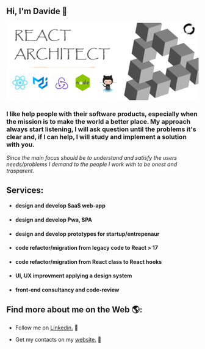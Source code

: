 ## Hi, I'm Davide 👋

![](/cover-01.png)

### I like help people with their software products, especially when the mission is to make the world a better place. My approach always start listening, I will ask question until the problems it's clear and, if I can help, I will study and implement a solution with you.

_Since the main focus should be to understand and satisfy the users needs/problems I demand to the people I work with to be onest and trasparent._

## Services:

- #### design and develop SaaS web-app

- #### design and develop Pwa, SPA

- #### design and develop prototypes for startup/entrepenaur

- #### code refactor/migration from legacy code to React > 17

- #### code refactor/migration from React class to React hooks

- #### UI, UX improvment applying a design system

- #### front-end consultancy and code-review

## Find more about me on the Web 🌎:

- Follow me on <a href="https://www.linkedin.com/in/davide-mezzetti-6272a635/">Linkedin.</a> 💼

- Get my contacts on my <a href="https://www.davidemezzetti.com">website.</a> 🚀
